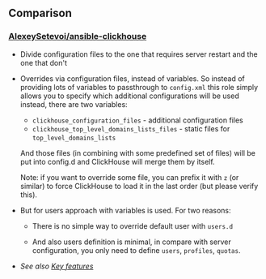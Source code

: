 ## Comparison

### [AlexeySetevoi/ansible-clickhouse](https://github.com/AlexeySetevoi/ansible-clickhouse)

- Divide configuration files to the one that requires server restart and the
  one that don't

- Overrides via configuration files, instead of variables. So instead of
  providing lots of variables to passthrough to `config.xml` this role simply
  allows you to specify which additional configurations will be used instead,
  there are two variables:

  - `clickhouse_configuration_files` - additional configuration files
  - `clickhouse_top_level_domains_lists_files` - static files for `top_level_domains_lists`

  And those files (in combining with some predefined set of files) will be put
  into config.d and ClickHouse will merge them by itself.

  Note: if you want to override some file, you can prefix it with `z` (or
  similar) to force ClickHouse to load it in the last order (but please verify
  this).

- But for users approach with variables is used. For two reasons:

  - There is no simple way to override default user with `users.d`

  - And also users definition is minimal, in compare with server configuration,
    you only need to define `users`, `profiles`, `quotas`.

- *See also [Key features](#key-features)*
